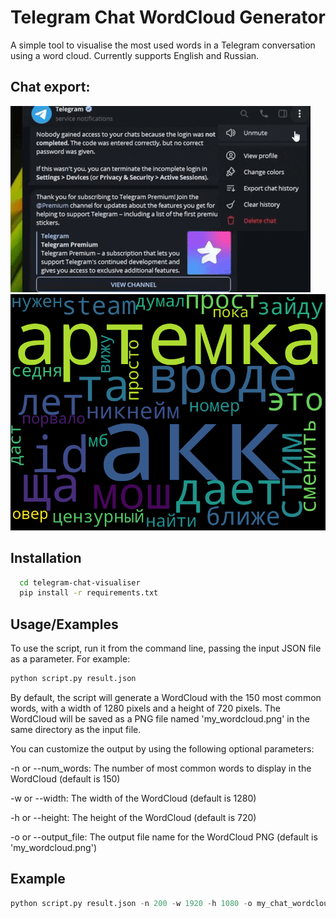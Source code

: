 
# Telegram Chat WordCloud Generator


A simple tool to visualise the most used words in a Telegram conversation using a word cloud.
Currently supports English and Russian.

## Chat export:
![](https://github.com/YungDrizzyAP/telegram-chat-visualiser/blob/main/demo.gif)![](https://github.com/YungDrizzyAP/telegram-chat-visualiser/blob/main/example.png)
## Installation



```bash
  cd telegram-chat-visualiser
  pip install -r requirements.txt
```
    


## Usage/Examples
To use the script, run it from the command line, passing the input JSON file as a parameter. For example:
```python
python script.py result.json
```
By default, the script will generate a WordCloud with the 150 most common words, with a width of 1280 pixels and a height of 720 pixels. The WordCloud will be saved as a PNG file named 'my_wordcloud.png' in the same directory as the input file.

You can customize the output by using the following optional parameters:

-n or --num_words: The number of most common words to display in the WordCloud (default is 150)

-w or --width: The width of the WordCloud (default is 1280)

-h or --height: The height of the WordCloud (default is 720)

-o or --output_file: The output file name for the WordCloud PNG (default is 'my_wordcloud.png')

## Example
```python
python script.py result.json -n 200 -w 1920 -h 1080 -o my_chat_wordcloud.png

```
